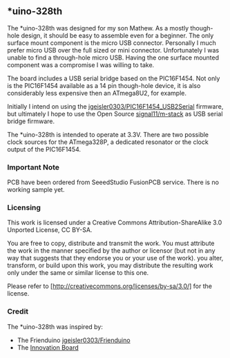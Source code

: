 ## \*uino-328th

The \*uino-328th was designed for my son Mathew. As a mostly though-hole design, it should be easy to assemble even for a beginner.  The only surface mount component is the micro USB connector. Personally I much prefer micro USB over the full sized or mini connector. Unfortunately I was unable to find a through-hole micro USB.  Having the one surface mounted component was a compromise I was willing to take.

The board includes a USB serial bridge based on the PIC16F1454.  Not only is the PIC16F1454 available as a 14 pin though-hole device, it is also considerably less expensive then an ATmega8U2, for example.  

Initially I intend on using the [jgeisler0303/PIC16F1454_USB2Serial](https://github.com/jgeisler0303/PIC16F1454_USB2Serial)  firmware, but ultimately I hope to use the Open Source [signal11/m-stack](https://github.com/signal11/m-stack) as USB serial bridge firmware.

The \*uino-328th is intended to operate at 3.3V.  There are two possible clock sources for the ATmega328P, a dedicated resonator or the clock output of the PIC16F1454.

### Important Note

PCB have been ordered from SeeedStudio FusionPCB service. There is no working sample yet.

### Licensing

This work is licensed under a Creative Commons Attribution-ShareAlike 3.0 Unported License, CC BY-SA.

You are free to copy, distribute and transmit the work. You must attribute the work in the manner specified by the author or licensor (but not in any way that suggests that they endorse you or your use of the work). you alter, transform, or build upon this work, you may distribute the resulting work only under the same or similar license to this one.  

Please refer to [http://creativecommons.org/licenses/by-sa/3.0/] for the license.

### Credit

The \*uino-328th was inspired by:

- The Frienduino [jgeisler0303/Frienduino](https://github.com/jgeisler0303/Frienduino)
- The [Innovation Board](http://make.unl.edu/innovation-board/)
